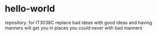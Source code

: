 # hello-world
repository. for IT3038C
replace bad ideas with good ideas and having manners will get you in places you could never with bad manners